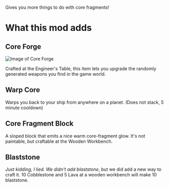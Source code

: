 Gives you more things to do with core fragments!

# What this mod adds
## Core Forge
![Image of Core Forge](https://i.imgur.com/NJxmHO1.png)

Crafted at the Engineer's Table, this item lets you upgrade the randomly generated weapons you find in the game world.

## Warp Core
Warps you back to your ship from anywhere on a planet. (Does not stack, 5 minute cooldown)

## Core Fragment Block
A sloped block that emits a nice warm core-fragment glow. It's not paintable, but craftable at the Wooden Workbench.

## Blaststone
_Just kidding, I lied. We didn't add blaststone_, but we did add a new way to craft it. 10 Cobblestone and 5 Lava at a wooden workbench will make 10 blaststone.
